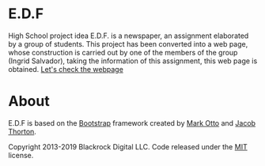 # E.D.F
High School project idea
E.D.F. is a newspaper, an assignment elaborated by a group of students. This project has been converted into a web page, whose construction is carried out by one of the members of the group (Ingrid Salvador), taking the information of this assignment, this web page is obtained.
[Let's check the webpage](https://ingridar21.github.io/HighSchool_MyProject/)

# About
E.D.F is based on the [Bootstrap](http://getbootstrap.com/) framework created by [Mark Otto](https://twitter.com/mdo) and [Jacob Thorton](https://twitter.com/fat).

Copyright 2013-2019 Blackrock Digital LLC. Code released under the [MIT](https://github.com/BlackrockDigital/startbootstrap-creative/blob/gh-pages/LICENSE) license.
